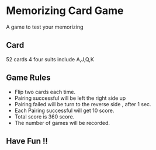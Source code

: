 # Memorizing Card Game

A game to test your memorizing

## Card 

52 cards 4 four suits include A,J,Q,K

## Game Rules

- Flip two cards each time.
- Pairing successful will be left the right side up
- Pairing failed will be turn to the reverse side ,  after 1 sec.
- Each Pairing successful will get 10 score.
- Total score is 360 score.
- The number of games will be recorded.

## Have Fun !!